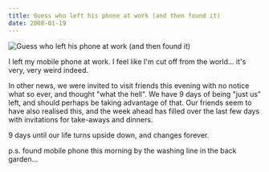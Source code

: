 ```yaml
---
title: Guess who left his phone at work (and then found it)
date: 2008-01-19
---
```


![Guess who left his phone at work (and then found it)](https://source.unsplash.com/vP3pnOoCiYE/1600x900)

I left my mobile phone at work. I feel like I'm cut off from the world... it's very, very weird indeed.

In other news, we were invited to visit friends this evening with no notice what so ever, and thought "what the hell". We have 9 days of being "just us" left, and should perhaps be taking advantage of that. Our friends seem to have also realised this, and the week ahead has filled over the last few days with invitations for take-aways and dinners.

9 days until our life turns upside down, and changes forever.

p.s. found mobile phone this morning by the washing line in the back garden...